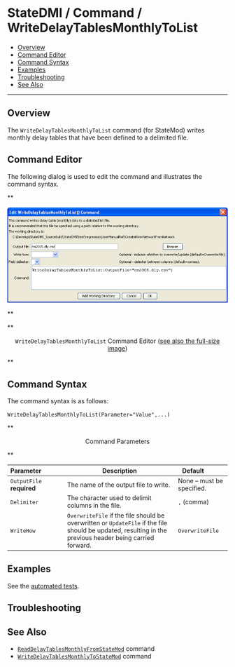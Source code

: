 # StateDMI / Command / WriteDelayTablesMonthlyToList #

* [Overview](#overview)
* [Command Editor](#command-editor)
* [Command Syntax](#command-syntax)
* [Examples](#examples)
* [Troubleshooting](#troubleshooting)
* [See Also](#see-also)

-------------------------

## Overview ##

The `WriteDelayTablesMonthlyToList` command (for StateMod)
writes monthly delay tables that have been defined to a delimited file.

## Command Editor ##

The following dialog is used to edit the command and illustrates the command syntax.

**<p style="text-align: center;">
![WriteDelayTablesMonthlyToList](WriteDelayTablesMonthlyToList.png)
</p>**

**<p style="text-align: center;">
`WriteDelayTablesMonthlyToList` Command Editor (<a href="../WriteDelayTablesMonthlyToList.png">see also the full-size image</a>)
</p>**

## Command Syntax ##

The command syntax is as follows:

```text
WriteDelayTablesMonthlyToList(Parameter="Value",...)
```
**<p style="text-align: center;">
Command Parameters
</p>**

| **Parameter**&nbsp;&nbsp;&nbsp;&nbsp;&nbsp;&nbsp;&nbsp;&nbsp;&nbsp;&nbsp;&nbsp;&nbsp; | **Description** | **Default**&nbsp;&nbsp;&nbsp;&nbsp;&nbsp;&nbsp;&nbsp;&nbsp;&nbsp;&nbsp; |
| --------------|-----------------|----------------- |
| `OutputFile`<br>**required** | The name of the output file to write. | None – must be specified. |
| `Delimiter` | The character used to delimit columns in the file. | `,` (comma) |
| `WriteHow` | `OverwriteFile` if the file should be overwritten or `UpdateFile` if the file should be updated, resulting in the previous header being carried forward. | `OverwriteFile` |

## Examples ##

See the [automated tests](https://github.com/OpenCDSS/cdss-app-statedmi-test/tree/master/test/regression/commands/WriteDelayTablesMonthlyToList).

## Troubleshooting ##

## See Also ##

* [`ReadDelayTablesMonthlyFromStateMod`](../ReadDelayTablesMonthlyFromStateMod/ReadDelayTablesMonthlyFromStateMod.md) command
* [`WriteDelayTablesMonthlyToStateMod`](../WriteDelayTablesMonthlyToStateMod/WriteDelayTablesMonthlyToStateMod.md) command
